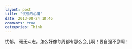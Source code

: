 ```yaml
---
layout: post
title: "忧郁的心情"
date: 2013-08-24 18:46
comments: true
categories: Think
---
```

忧郁， 毫无斗志。怎么好像每周都有那么会儿啊！要自强不息啊！

